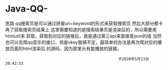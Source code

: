 # Java-QQ-
思路 qq搜索页是可以通过拼接uri+keyword的形式来获取搜索页 然后大部分都卡再了获取搜索页结果上 这里需要知道的是搜索结果页是渲染后的，所以需要用htmlutil来
获取，获取到对应的链接后，我是通过第三api来直接拿json的值 当然也可以去爬qq音乐的接口，但是vkey我搞不定，最简单的办法是再次爬对应的播放页面的html渲染后
的源码，因为那里头有能播放的链接。

                                                      于2020年5月13日20:42:53

